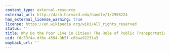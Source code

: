 ```yaml
---
content_type: external-resource
external_url: http://dash.harvard.edu/handle/1/2958224
has_external_license_warning: true
license: https://en.wikipedia.org/wiki/All_rights_reserved
status: ''
title: Why Do the Poor Live in Cities? The Role of Public Transportation
uid: f8c53f4a-df8e-4594-9b5f-c0baa92231a3
wayback_url: ''
---
```

